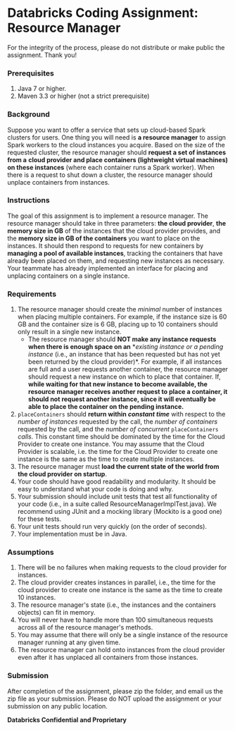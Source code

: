 # Databricks Coding Assignment: Resource Manager

For the integrity of the process, please do not distribute or make public the assignment. Thank you!

### Prerequisites

1. Java 7 or higher.
2. Maven 3.3 or higher (not a strict prerequisite)

### Background

Suppose you want to offer a service that sets up cloud-based Spark clusters for users. One thing you
will need is __a resource manager__ to assign Spark workers to the cloud instances you acquire. Based on
the size of the requested cluster, the resource manager should **request a set of instances from a**
**cloud provider and place containers (lightweight virtual machines) on these instances** (where each
container runs a Spark worker). When there is a request to shut down a cluster, the resource manager
should unplace containers from instances.

### Instructions

The goal of this assignment is to implement a resource manager. The resource manager should take in
three parameters: **the cloud provider**, **the memory size in GB** of the instances that the cloud provider
provides, and the **memory size in GB of the containers** you want to place on the instances. It should then respond to requests for new containers by **managing a pool of available instances**, tracking the
containers that have already been placed on them, and requesting new instances as necessary. Your
teammate has already implemented an interface for placing and unplacing containers on a single
instance.

### Requirements

1. The resource manager should create the *minimal* number of instances when placing multiple
   containers. For example, if the instance size is 60 GB and the container size is 6 GB, placing up
   to 10 containers should only result in a single new instance.
   * The resource manager should **NOT make any instance requests when there is enough space on an**
     **existing instance *or a pending instance** (i.e., an instance that has been requested but has not
     yet been returned by the cloud provider)*. For example, if all instances are full and a user
     requests another container, the resource manager should request a new instance on which to
     place that container. If, **while waiting for that new instance to become available, the resource**
     **manager receives another request to place a container, it should not request another**
     **instance, since it will eventually be able to place the container on the pending instance.**
2. `placeContainers` should __return within *constant time*__ with respect to the *number of instances*
   requested by the call, the *number of containers* requested by the call, and the *number of
   concurrent* `placeContainers` *calls*. This constant time should be dominated by the time for the
   Cloud Provider to create one instance. You may assume that the Cloud Provider is scalable, i.e.
   the time for the Cloud Provider to create one instance is the same as the time to create multiple
   instances.
3. The resource manager must __load the current state of the world from the cloud provider on startup__.
4. Your code should have good readability and modularity. It should be easy to understand what your
   code is doing and why.
5. Your submission should include unit tests that test all functionality of your code (i.e., in a
   suite called ResourceManagerImplTest.java). We recommend using JUnit and a mocking library
   (Mockito is a good one) for these tests.
6. Your unit tests should run very quickly (on the order of seconds).
7. Your implementation must be in Java.

### Assumptions

1. There will be no failures when making requests to the cloud provider for instances.
2. The cloud provider creates instances in parallel, i.e., the time for the cloud provider to create
   one instance is the same as the time to create 10 instances.
3. The resource manager's state (i.e., the instances and the containers objects) can fit in memory.
4. You will never have to handle more than 100 simultaneous requests across all of the resource
   manager's methods.
5. You may assume that there will only be a single instance of the resource manager running at any
   given time.
6. The resource manager can hold onto instances from the cloud provider even after it has unplaced
   all containers from those instances.

### Submission

After completion of the assignment, please zip the folder, and email us the zip file as your
submission. Please do NOT upload the assignment or your submission on any public location.


**Databricks Confidential and Proprietary**

